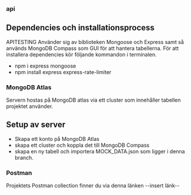 ### api
## Dependencies och installationsprocess

APITESTING Använder sig av biblioteken Mongoose och Express samt så används MongoDB Compass som GUI för att hantera tabellerna.
För att installera dependencies kör följande kommandon i terminalen.
* npm i express mongoose
* npm install express express-rate-limiter

### MongoDB Atlas

Servern hostas på MongoDB atlas via ett cluster som innehåller tabellen projektet använder.
## Setup av server

* Skapa ett konto på MongoDB Atlas
* skapa ett cluster och koppla det till MongoDB Compass
* skapa en ny tabell och importera MOCK_DATA.json som ligger i denna branch.


### Postman
Projektets Postman collection finner du via denna länken --insert länk--